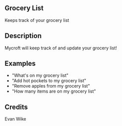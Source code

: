 ## Grocery List
Keeps track of your grocery list

## Description
Mycroft will keep track of and update your grocery list!

## Examples
 - "What's on my grocery list"
 - "Add hot pockets to my grocery list"
 - "Remove apples from my grocery list"
 - "How many items are on my grocery list"


## Credits
Evan Wike


